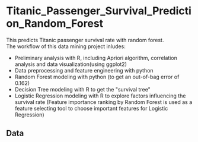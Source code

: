 # Titanic_Passenger_Survival_Prediction_Random_Forest
This predicts Titanic passenger survival rate with random forest.  
The workflow of this data mining project inludes:
- Preliminary analysis with R, including Apriori algorithm, correlation analysis and data visualization(using ggplot2)
-	Data preprocessing and feature engineering with python
-	Random Forest modeling with python (to get an out-of-bag error of 0.162)
- Decision Tree modeling with R to get the "survival tree"
- Logistic Regression modeling with R to explore factors influencing the survival rate (Feature importance ranking by Random Forest is used as a feature selecting tool to choose important features for Logistic Regression)

## Data
